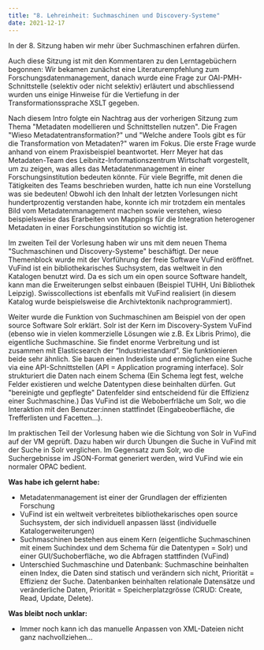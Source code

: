 ```yaml
---
title: "8. Lehreinheit: Suchmaschinen und Discovery-Systeme"
date: 2021-12-17
---
```


In der 8. Sitzung haben wir mehr über Suchmaschinen erfahren dürfen. 

Auch diese Sitzung ist mit den Kommentaren zu den Lerntagebüchern begonnen: Wir bekamen zunächst eine Literaturempfehlung zum Forschungsdatenmanagement, danach wurde eine Frage zur OAI-PMH-Schnittstelle (selektiv oder nicht selektiv) erläutert und abschliessend wurden uns einige Hinweise für die Vertiefung in der Transformationssprache XSLT gegeben. 

Nach diesem Intro folgte ein Nachtrag aus der vorherigen Sitzung zum Thema "Metadaten modellieren und Schnittstellen nutzen". Die Fragen "Wieso Metadatentransformation?" und "Welche andere Tools gibt es für die Transformation von Metadaten?" waren im Fokus. Die erste Frage wurde anhand von einem Praxisbeispiel beantwortet. Herr Meyer hat das Metadaten-Team des Leibnitz-Informationszentrum Wirtschaft vorgestellt, um zu zeigen, was alles das Metadatenmanagement in einer Forschungsinstitution bedeuten könnte. Für viele Begriffe, mit denen die Tätigkeiten des Teams beschrieben wurden, hatte ich nun eine Vorstellung was sie bedeuten! Obwohl ich den Inhalt der letzten Vorlesungen nicht hundertprozentig verstanden habe, konnte ich mir trotzdem ein mentales Bild vom Metadatenmanagement machen sowie verstehen, wieso beispielsweise das Erarbeiten von Mappings für die Integration heterogener Metadaten in einer Forschungsinstitution so wichtig ist. 

Im zweiten Teil der Vorlesung haben wir uns mit dem neuen Thema "Suchmaschinen und Discovery-Systeme" beschäftigt. Der neue Themenblock wurde mit der Vorführung der freie Software VuFind eröffnet. VuFind ist ein bibliothekarisches Suchsystem, das weltweit in den Katalogen benutzt wird. Da es sich um ein open source Software handelt, kann man die Erweiterungen selbst einbauen (Beispiel TUHH, Uni Bibliothek Leipzig). Swisscollections ist ebenfalls mit VuFind realisiert (in diesem Katalog wurde beispielsweise die Archivtektonik nachprogrammiert). 

Weiter wurde die Funktion von Suchmaschinen am Beispiel von der open source Software Solr erklärt. Solr ist der Kern im Discovery-System VuFind (ebenso wie in vielen kommerzielle Lösungen wie z.B. Ex Libris Primo), die eigentliche Suchmaschine. Sie findet enorme Verbreitung und ist zusammen mit Elasticsearch der “Industriestandard”. Sie funktionieren beide sehr ähnlich. Sie bauen einen Indexliste und ermöglichen eine Suche via eine API-Schnittstellen (API = Application programing interface). Solr strukturiert die Daten nach einem Schema (Ein Schema legt fest, welche Felder existieren und welche Datentypen diese beinhalten dürfen. Gut "bereinigte und gepflegte" Datenfelder sind entscheidend für die Effizienz einer Suchmaschine.) Das VuFind ist die Weboberfrläche um Solr, wo die Interaktion mit den Benutzer:innen stattfindet (Eingabeoberfläche, die Trefferlisten und Facetten…). 

Im praktischen Teil der Vorlesung haben wie die Sichtung von Solr in VuFind auf der VM geprüft. Dazu haben wir durch Übungen die Suche in VuFind mit der Suche in Solr verglichen. Im Gegensatz zum Solr, wo die Suchergebnisse im JSON-Format generiert werden, wird VuFind wie ein normaler OPAC bedient.  

**Was habe ich gelernt habe:**
-	Metadatenmanagement ist einer der Grundlagen der effizienten Forschung 
-	VuFind ist ein weltweit verbreitetes bibliothekarisches open source Suchsystem, der sich individuell anpassen lässt (individuelle Katalogerweiterungen) 
-	Suchmaschinen bestehen aus einem Kern (eigentliche Suchmaschinen mit einem Suchindex und dem Schema für die Datentypen = Solr) und einer GUI/Suchoberfläche, wo die Abfragen stattfinden (VuFind)
-	Unterschied Suchmaschine und Datenbank: Suchmaschine beinhalten einen Index, die Daten sind statisch und verändern sich nicht, Priorität = Effizienz der Suche. Datenbanken beinhalten relationale Datensätze und veränderliche Daten, Priorität = Speicherplatzgrösse (CRUD: Create, Read, Update, Delete). 

**Was bleibt noch unklar:**
-	Immer noch kann ich das manuelle Anpassen von XML-Dateien nicht ganz nachvollziehen…



